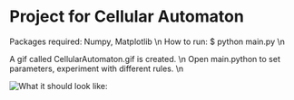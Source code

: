 # Project for Cellular Automaton

Packages required: Numpy, Matplotlib \n
How to run: $ python main.py \n

A gif called CellularAutomaton.gif is created. \n
Open main.python to set parameters, experiment with different rules. \n

![What it should look like:](https://github.com/GiottoFrean/Small-Python-Projects/CellularAutomatonInNumpy/DemoCellularAutomaton.gif "DemoGif")
